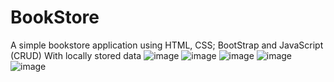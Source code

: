# BookStore
A simple bookstore application using HTML, CSS; BootStrap and JavaScript (CRUD)
With locally stored data
![image](https://user-images.githubusercontent.com/100727442/190866674-f0271ef9-0d59-4d49-91a9-52955cca6658.png)
![image](https://user-images.githubusercontent.com/100727442/190866696-aa3523b0-d747-46d8-9694-97335f518d9d.png)
![image](https://user-images.githubusercontent.com/100727442/190866705-5c9eab0b-df56-4e68-9801-06d64d3a1e21.png)
![image](https://user-images.githubusercontent.com/100727442/190866742-58410e7d-8bba-4d1d-b43d-cdfdeb48716f.png)
![image](https://user-images.githubusercontent.com/100727442/190866803-1b6cbe3f-0751-455b-abe1-45748ecbdc7d.png)
